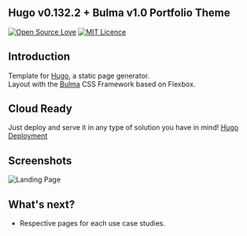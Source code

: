 ## Hugo v0.132.2 + Bulma v1.0 Portfolio Theme

[![Open Source Love](https://badges.frapsoft.com/os/v1/open-source.svg)](https://github.com/ellerbrock/open-source-badges/) [![MIT Licence](https://badges.frapsoft.com/os/mit/mit.svg?v=103)](https://opensource.org/licenses/mit-license.php)

## Introduction

Template for [Hugo](https://gohugo.io), a static page generator.  
Layout with the [Bulma](https://bulma.io/) CSS Framework based on Flexbox.

## Cloud Ready

Just deploy and serve it in any type of solution you have in mind! [Hugo Deployment](https://gohugo.io/hosting-and-deployment/)


## Screenshots

![Landing Page](https://ibb.co/56bcBc8)

## What's next?

- Respective pages for each use case studies.